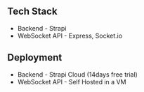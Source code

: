 


## Tech Stack

- Backend - Strapi
- WebSocket API - Express, Socket.io


## Deployment

- Backend - Strapi Cloud (14days free trial)
- WebSocket API - Self Hosted in a VM


